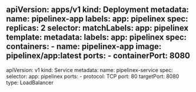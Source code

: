 apiVersion: apps/v1
kind: Deployment
metadata:
  name: pipelinex-app
  labels:
    app: pipelinex
spec:
  replicas: 2
  selector:
    matchLabels:
      app: pipelinex
  template:
    metadata:
      labels:
        app: pipelinex
    spec:
      containers:
      - name: pipelinex-app
        image: pipelinex/app:latest
        ports:
        - containerPort: 8080
---
apiVersion: v1
kind: Service
metadata:
  name: pipelinex-service
spec:
  selector:
    app: pipelinex
  ports:
    - protocol: TCP
      port: 80
      targetPort: 8080
  type: LoadBalancer
